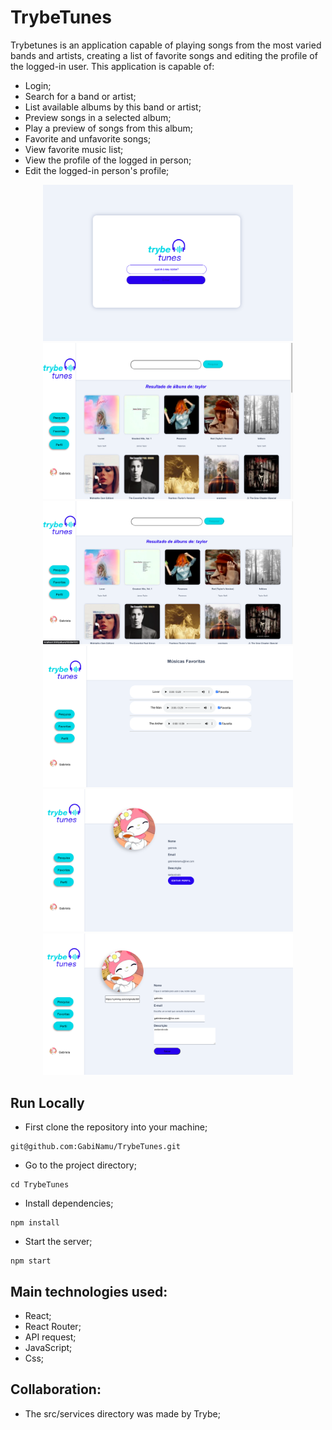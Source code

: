 # TrybeTunes
Trybetunes is an application capable of playing songs from the most varied bands and artists, creating a list of favorite songs and editing the profile of the logged-in user. This application is capable of:
- Login;
- Search for a band or artist;
- List available albums by this band or artist;
- Preview songs in a selected album;
- Play a preview of songs from this album;
- Favorite and unfavorite songs;
- View favorite music list;
- View the profile of the logged in person;
- Edit the logged-in person's profile;

<div align="center" display="inline">
<img src="./src/img/login.png" alt="login" width="400px" height="250px">
<img src="./src/img/search.png" alt="wallet" width="400px" height="250px">
<img src="./src/img/album.png" alt="login" width="400px">
<img src="./src/img/favorites.png" alt="wallet" width="400px">
<img src="./src/img/profile.png" alt="login" width="400px">
<img src="./src/img/edit.png" alt="wallet" width="400px">
</div>

## Run Locally
- First clone the repository into your machine;

```
git@github.com:GabiNamu/TrybeTunes.git
```
- Go to the project directory;

```
cd TrybeTunes
```

- Install dependencies;

```
npm install
```
- Start the server;
```
npm start
```
## Main technologies used:
- React;
- React Router;
- API request;
- JavaScript;
- Css;

## Collaboration:
- The src/services directory was made by Trybe;
